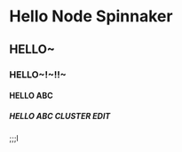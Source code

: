 # Hello Node Spinnaker

## HELLO~

### HELLO~!~!!~

#### HELLO ABC

##### HELLO ABC CLUSTER EDIT

;;;l
